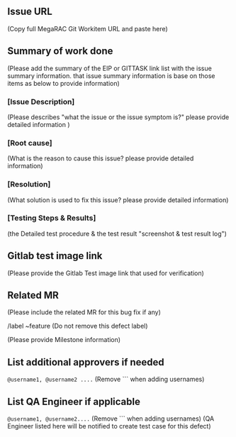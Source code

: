## Issue URL
(Copy full MegaRAC Git Workitem URL and paste here)

## Summary of work done
(Please add the summary of the EIP or GITTASK link list with the issue summary information. that issue summary information is base on those items as below to provide information)

### [Issue Description] 
(Please describes "what the issue or the issue symptom is?" please provide detailed information )

### [Root cause]
(What is the reason to cause this issue? please provide detailed information)

### [Resolution]
(What solution is used to fix this issue? please provide detailed information)

### [Testing Steps & Results]
(the Detailed test procedure & the test result "screenshot & test result log")

## Gitlab test image link
(Please provide the Gitlab Test image link that used for verification)

## Related MR
(Please include the related MR for this bug fix if any)

/label ~feature
(Do not remove this defect label)

(Please provide Milestone information)

## List additional approvers if needed
```@username1, @username2 ....``` (Remove ``` when adding usernames)

## List QA Engineer if applicable 
```@username1, @username2....``` (Remove ``` when adding usernames)
(QA Engineer listed here will be notified to create test case for this defect)

